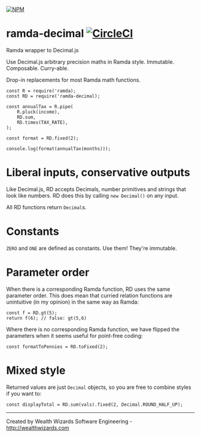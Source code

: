 [![NPM](https://nodei.co/npm/ramda-decimal.png?compact=true)](https://nodei.co/npm/ramda-decimal/)

# ramda-decimal [![CircleCI](https://circleci.com/gh/WealthWizardsEngineering/ramda-decimal.svg?style=svg)](https://circleci.com/gh/WealthWizardsEngineering/ramda-decimal)
Ramda wrapper to Decimal.js

Use Decimal.js arbitrary precision maths in Ramda style. Immutable. Composable. Curry-able.

Drop-in replacements for most Ramda math functions.

    const R = require('ramda);
    const RD = require('ramda-decimal);

    const annualTax = R.pipe(
        R.pluck(income),
        RD.sum,
        RD.times(TAX_RATE),
    );

    const format = RD.fixed(2);

    console.log(format(annualTax(months)));

# Liberal inputs, conservative outputs

Like Decimal.js, RD accepts Decimals, number primitives and strings that look like numbers. RD does this by calling `new Decimal()` on any input.

All RD functions return `Decimal`s.

# Constants

`ZERO` and `ONE` are defined as constants. Use them! They're immutable.

# Parameter order

When there is a corresponding Ramda function, RD uses the same parameter order. This does mean that curried relation functions 
are unintuitive (in my opinion) in the same way as Ramda:

    const f = RD.gt(5);
    return f(6); // false: gt(5,6)

Where there is no corresponding Ramda function, we have flipped the parameters when it seems useful for point-free coding:

    const formatToPennies = RD.toFixed(2);

# Mixed style

Returned values are just `Decimal` objects, so you are free to combine styles
if you want to:

    const displayTotal = RD.sum(vals).fixed(2, Decimal.ROUND_HALF_UP);

------

Created by Wealth Wizards Software Engineering - http://wealthwizards.com
